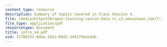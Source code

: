 ```yaml
---
content_type: resource
description: Summary of topics covered in Class Session 4.
file: /media/https%3A/open-learning-course-data-rc.s3.amazonaws.com/7-340-ubiquitination-the-proteasome-and-human-disease-fall-2004/117061510daa102a09d13d4175eacdab_intro_s4.pdf
file_type: application/pdf
resourcetype: Document
title: intro_s4.pdf
uid: 11706151-0daa-102a-09d1-3d4175eacdab
---
```

